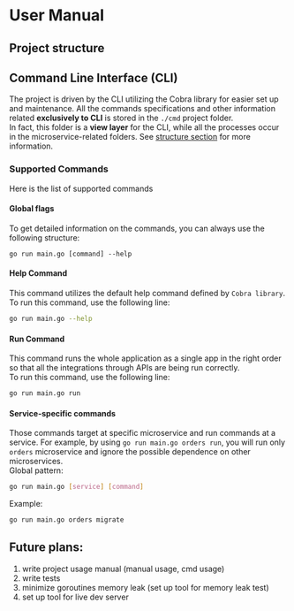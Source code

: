# User Manual

## Project structure

## Command Line Interface (CLI)
The project is driven by the CLI utilizing the Cobra library for easier set up and maintenance. 
All the commands specifications and other information related **exclusively to CLI** is stored in
the `./cmd` project folder. <br>
In fact, this folder is a **view layer** for the CLI, while all the processes occur in 
the microservice-related folders. See [structure section](#project-structure) for more information.

### Supported Commands
Here is the list of supported commands

#### Global flags
To get detailed information on the commands, you can always use the
following structure:
```
go run main.go [command] --help
```

#### Help Command
This command utilizes the default help command defined by `Cobra library`. <br>
To run this command, use the following line:
```bash
go run main.go --help
```

#### Run Command
This command runs the whole application as a single app in the
right order so that all the integrations through APIs are being run correctly. <br> 
To run this command, use the following line:
```bash
go run main.go run
```

#### Service-specific commands
Those commands target at specific microservice and run commands at a service.
For example, by using `go run main.go orders run`, you will run only `orders` microservice
and ignore the possible dependence on other microservices. <br>
Global pattern:
```bash
go run main.go [service] [command]
```
Example:
```bash
go run main.go orders migrate
```

## Future plans:
1) write project usage manual (manual usage, cmd usage)
2) write tests
3) minimize goroutines memory leak (set up tool for memory leak test)
4) set up tool for live dev server
